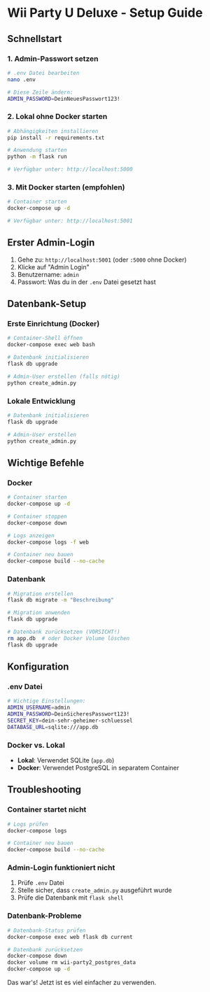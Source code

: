 # Wii Party U Deluxe - Setup Guide

## Schnellstart

### 1. Admin-Passwort setzen
```bash
# .env Datei bearbeiten
nano .env

# Diese Zeile ändern:
ADMIN_PASSWORD=DeinNeuesPasswort123!
```

### 2. Lokal ohne Docker starten
```bash
# Abhängigkeiten installieren
pip install -r requirements.txt

# Anwendung starten
python -m flask run

# Verfügbar unter: http://localhost:5000
```

### 3. Mit Docker starten (empfohlen)
```bash
# Container starten
docker-compose up -d

# Verfügbar unter: http://localhost:5001
```

## Erster Admin-Login

1. Gehe zu: `http://localhost:5001` (oder `:5000` ohne Docker)
2. Klicke auf "Admin Login"  
3. Benutzername: `admin`
4. Passwort: Was du in der `.env` Datei gesetzt hast

## Datenbank-Setup

### Erste Einrichtung (Docker)
```bash
# Container-Shell öffnen
docker-compose exec web bash

# Datenbank initialisieren
flask db upgrade

# Admin-User erstellen (falls nötig)
python create_admin.py
```

### Lokale Entwicklung
```bash
# Datenbank initialisieren
flask db upgrade

# Admin-User erstellen
python create_admin.py
```

## Wichtige Befehle

### Docker
```bash
# Container starten
docker-compose up -d

# Container stoppen
docker-compose down

# Logs anzeigen
docker-compose logs -f web

# Container neu bauen
docker-compose build --no-cache
```

### Datenbank
```bash
# Migration erstellen
flask db migrate -m "Beschreibung"

# Migration anwenden
flask db upgrade

# Datenbank zurücksetzen (VORSICHT!)
rm app.db  # oder Docker Volume löschen
flask db upgrade
```

## Konfiguration

### .env Datei
```bash
# Wichtige Einstellungen:
ADMIN_USERNAME=admin
ADMIN_PASSWORD=DeinSicheresPasswort123!
SECRET_KEY=dein-sehr-geheimer-schluessel
DATABASE_URL=sqlite:///app.db
```

### Docker vs. Lokal
- **Lokal**: Verwendet SQLite (`app.db`)
- **Docker**: Verwendet PostgreSQL in separatem Container

## Troubleshooting

### Container startet nicht
```bash
# Logs prüfen
docker-compose logs

# Container neu bauen
docker-compose build --no-cache
```

### Admin-Login funktioniert nicht
1. Prüfe `.env` Datei
2. Stelle sicher, dass `create_admin.py` ausgeführt wurde
3. Prüfe die Datenbank mit `flask shell`

### Datenbank-Probleme
```bash
# Datenbank-Status prüfen
docker-compose exec web flask db current

# Datenbank zurücksetzen
docker-compose down
docker volume rm wii-party2_postgres_data
docker-compose up -d
```

Das war's! Jetzt ist es viel einfacher zu verwenden.